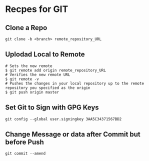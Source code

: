 # Recpes for GIT


## Clone a Repo
```
git clone -b <branch> remote_repository_URL
```

## Uplodad Local to Remote
```
# Sets the new remote
$ git remote add origin remote_repository_URL
# Verifies the new remote URL
$ git remote -v
# Pushes the changes in your local repository up to the remote repository you specified as the origin
$ git push origin master
```

## Set Git to Sign with GPG Keys
```
git config --global user.signingkey 3AA5C34371567BD2
```

## Change Message or data after Commit but before Push
```
git commit --amend
```
